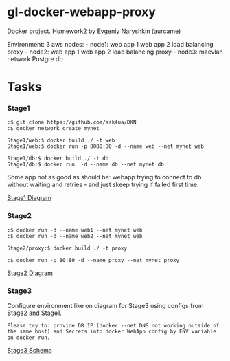 # gl-docker-webapp-proxy
Docker project. Homework2 by Evgeniy Naryshkin (aurcame)

Environment: 3 aws nodes:
    - node1: web app 1
             web app 2
             load balancing proxy
    - node2: web app 1
             web app 2
             load balancing proxy
    - node3: macvlan network
             Postgre db

Tasks
===
### Stage1

    :$ git clone https://github.com/ask4ua/DKN
    :$ docker network create mynet

    Stage1/web:$ docker build ./ -t web
    Stage1/web:$ docker run -p 8080:80 -d --name web --net mynet web

    Stage1/db:$ docker build ./ -t db
    Stage1/db:$ docker run  -d --name db --net mynet db

Some app not as good as should be: webapp trying to connect to db without waiting and retries - and just skeep trying if failed first time.

[Stage1 Diagram](https://github.com/ask4ua/DKN/blob/master/Practices/Section2/Stage1/DevOpsTrainig2-Stage1.png)

### Stage2
    :$ docker run -d --name web1 --net mynet web
    :$ docker run -d --name web2 --net mynet web

    Stage2/proxy:$ docker build ./ -t proxy

    :$ docker run -p 80:80 -d --name proxy --net mynet proxy

[Stage2 Diagram](https://github.com/ask4ua/DKN/blob/master/Practices/Section2/Stage2/DevOpsTrainig2-Stage2.png)

### Stage3
Configure environment like on diagram for Stage3 using configs from Stage2 and Stage1.

    Please try to: provide DB IP (docker --net DNS not working outside of the same host) and Secrets into docker WebApp config by ENV variable on docker run.

[Stage3 Schema](https://github.com/ask4ua/DKN/blob/master/Practices/Section2/Stage3/DevOpsTrainig2-Stage3.png)

